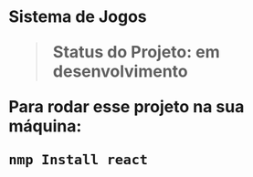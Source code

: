<h1>Sistema de Jogos</h>

> Status do Projeto: em desenvolvimento

Para rodar esse projeto na sua máquina:

```
nmp Install react
```

